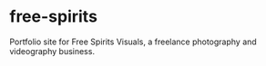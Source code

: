 # free-spirits
Portfolio site for Free Spirits Visuals, a freelance photography and videography business.